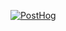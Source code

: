 [![PostHog](https://repository-images.githubusercontent.com/235901813/a3b8679b-748a-4903-9570-9f303197ed77)](http://posthog.com/)
